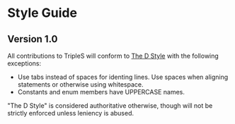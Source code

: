 # Style Guide
## Version 1.0

All contributions to TripleS will conform to [The D Style](http://dlang.org/dstyle.html) 
with the following exceptions:

* Use tabs instead of spaces for identing lines. Use spaces when aligning statements or 
  otherwise using whitespace.
* Constants and enum members have UPPERCASE names.

"The D Style" is considered authoritative otherwise, though will not be strictly enforced 
unless leniency is abused.
